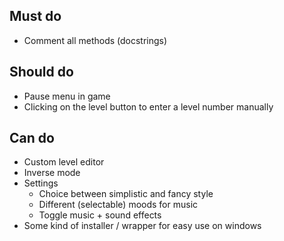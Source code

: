 ## Must do
* Comment all methods (docstrings)

## Should do
* Pause menu in game
* Clicking on the level button to enter a level number manually

## Can do
* Custom level editor
* Inverse mode
* Settings
    + Choice between simplistic and fancy style
    + Different (selectable) moods for music
    + Toggle music + sound effects
* Some kind of installer / wrapper for easy use on windows